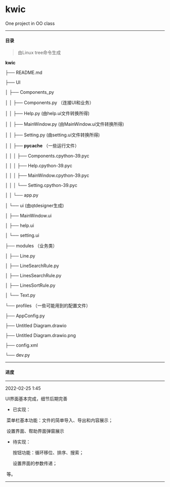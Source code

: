 # kwic

One project in OO class

-----------

#### 目录

> 由Linux tree命令生成

**kwic**

├── README.md

├── UI

│  ├── Components_py    

│  │  ├── Components.py  （连接UI和业务）

│  │  ├── Help.py         (由help.ui文件转换所得)

│  │  ├── MainWindow.py  (由MainWindow.ui文件转换所得)

│  │  ├── Setting.py        (由setting.ui文件转换所得)

│  │  ├── **__****pycache****__**     （一些运行文件）

│  │  │  ├── Components.cpython-39.pyc

│  │  │  ├── Help.cpython-39.pyc

│  │  │  ├── MainWindow.cpython-39.pyc

│  │  │  └── Setting.cpython-39.pyc

│  │  └── app.py

│  └── ui        (由qtdesigner生成)

│    ├── MainWindow.ui

│    ├── help.ui

│    └── setting.ui

├── modules       （业务类）

│  ├── Line.py

│  ├── LineSearchRule.py

│  ├── LinesSearchRule.py

│  ├── LinesSortRule.py

│  └── Text.py

└── profiles     （一些可能用到的配置文件）

  ├── AppConfig.py

  ├── Untitled Diagram.drawio

  ├── Untitled Diagram.drawio.png

  ├── config.xml

  └── dev.py

------------

#### 进度

-----

2022-02-25   1:45

UI界面基本完成，细节后期完善

- 已实现：

​    	菜单栏基本功能：文件的简单导入、导出和内容展示；

​    	设置界面、帮助界面弹窗展示

- 待实现：

   	 按钮功能：循环移位、排序、搜索；

    设置界面的参数传递；

​    等。

---------

